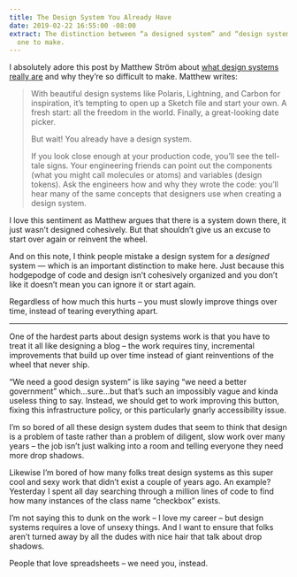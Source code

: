 ```yaml
---
title: The Design System You Already Have
date: 2019-02-22 16:55:00 -08:00
extract: The distinction between “a designed system” and “design systems” is an important
  one to make.
---
```


I absolutely adore this post by Matthew Ström about [what design systems really are](
https://matthewstrom.com/writing/the-design-system-you-already-have.html) and why they’re so difficult to make. Matthew writes:

> With beautiful design systems like Polaris, Lightning, and Carbon for inspiration, it’s tempting to open up a Sketch file and start your own. A fresh start: all the freedom in the world. Finally, a great-looking date picker.
> 
> But wait! You already have a design system.
> 
> If you look close enough at your production code, you’ll see the tell-tale signs. Your engineering friends can point out the components (what you might call molecules or atoms) and variables (design tokens). Ask the engineers how and why they wrote the code: you’ll hear many of the same concepts that designers use when creating a design system.

I love this sentiment as Matthew argues that there is a system down there, it just wasn’t designed cohesively. But that shouldn’t give us an excuse to start over again or reinvent the wheel.

And on this note, I think people mistake a design system for a _designed_ system — which is an important distinction to make here. Just because this hodgepodge of code and design isn’t cohesively organized and you don’t like it doesn’t mean you can ignore it or start again. 

Regardless of how much this hurts – you must slowly improve things over time, instead of tearing everything apart.

***

One of the hardest parts about design systems work is that you have to treat it all like designing a blog – the work requires tiny, incremental improvements that build up over time instead of giant reinventions of the wheel that never ship.

“We need a good design system” is like saying “we need a better government” which...sure...but that’s such an impossibly vague and kinda useless thing to say. Instead, we should get to work improving this button, fixing this infrastructure policy, or this particularly gnarly accessibility issue.

I’m so bored of all these design system dudes that seem to think that design is a problem of taste rather than a problem of diligent, slow work over many years – the job isn’t just walking into a room and telling everyone they need more drop shadows.

Likewise I’m bored of how many folks treat design systems as this super cool and sexy work that didn’t exist a couple of years ago. An example? Yesterday I spent all day searching through a million lines of code to find how many instances of the class name “checkbox” exists.

I’m not saying this to dunk on the work – I love my career – but design systems requires a love of unsexy things. And I want to ensure that folks aren’t turned away by all the dudes with nice hair that talk about drop shadows.

People that love spreadsheets – we need you, instead.